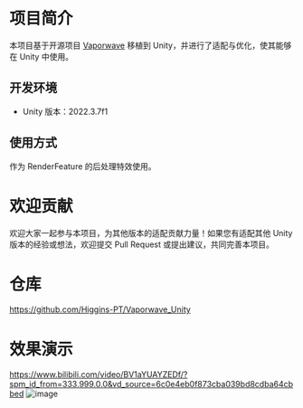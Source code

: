 # 项目简介

本项目基于开源项目 [Vaporwave](https://github.com/itorr/vaporwave?tab=readme-ov-file) 移植到 Unity，并进行了适配与优化，使其能够在 Unity 中使用。

## 开发环境

- Unity 版本：2022.3.7f1

## 使用方式

作为 RenderFeature 的后处理特效使用。
# 欢迎贡献

欢迎大家一起参与本项目，为其他版本的适配贡献力量！如果您有适配其他 Unity 版本的经验或想法，欢迎提交 Pull Request 或提出建议，共同完善本项目。

# 仓库
https://github.com/Higgins-PT/Vaporwave_Unity
# 效果演示
https://www.bilibili.com/video/BV1aYUAYZEDf/?spm_id_from=333.999.0.0&vd_source=6c0e4eb0f873cba039bd8cdba64cbbed
![image](https://github.com/user-attachments/assets/1f3d426f-8ba4-40aa-82e5-1a25695d8887)
